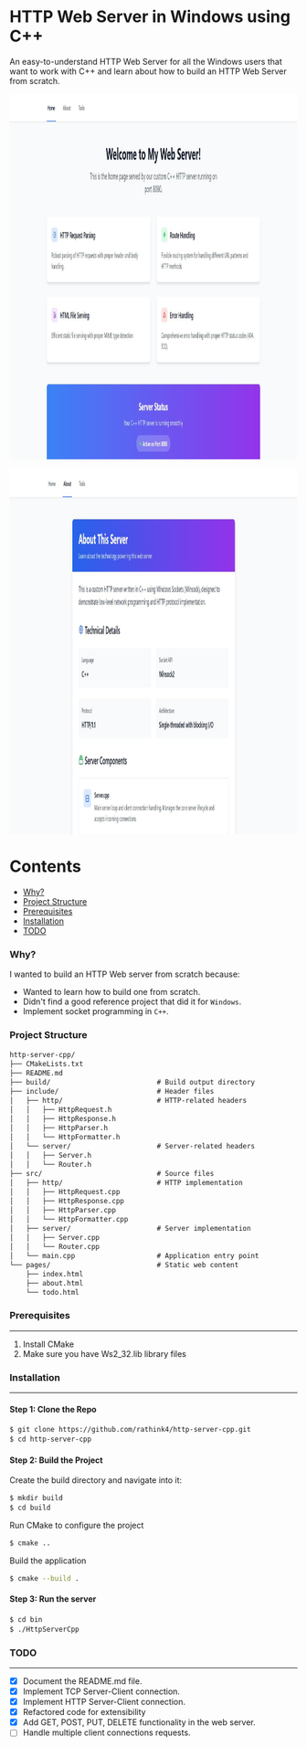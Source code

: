 # HTTP Web Server in Windows using C++

An easy-to-understand HTTP Web Server for all the Windows users that want to work with C++ and learn about how to build an HTTP Web Server from scratch.


<div align="center">
    <img height=640 width=1280 align="center" src="/images/home.JPG">
    <br><br>
    <img height=640 width=1280 align="center" src="/images/about.JPG">
</div>


# Contents

- [Why?](#why)
- [Project Structure](#project-structure)
- [Prerequisites](#prerequisites)
- [Installation](#installation)
- [TODO](#todo)

### Why?

I wanted to build an HTTP Web server from scratch because:

- Wanted to learn how to build one from scratch.
- Didn't find a good reference project that did it for `Windows`.
- Implement socket programming in `C++`.


### Project Structure
```shell
http-server-cpp/
├── CMakeLists.txt
├── README.md
├── build/                          # Build output directory
├── include/                        # Header files
│   ├── http/                       # HTTP-related headers
│   │   ├── HttpRequest.h
│   │   ├── HttpResponse.h
│   │   ├── HttpParser.h
│   │   └── HttpFormatter.h
│   └── server/                     # Server-related headers
│   │   ├── Server.h
│   │   └── Router.h
├── src/                            # Source files
│   ├── http/                       # HTTP implementation
│   │   ├── HttpRequest.cpp
│   │   ├── HttpResponse.cpp
│   │   ├── HttpParser.cpp
│   │   └── HttpFormatter.cpp
│   ├── server/                     # Server implementation
│   │   ├── Server.cpp
│   │   └── Router.cpp
│   └── main.cpp                    # Application entry point
└── pages/                          # Static web content
    ├── index.html
    ├── about.html
    └── todo.html
```

### Prerequisites

---

1. Install CMake
2. Make sure you have Ws2_32.lib library files



### Installation

---

#### Step 1: Clone the Repo

```bash
$ git clone https://github.com/rathink4/http-server-cpp.git
$ cd http-server-cpp

```

#### Step 2: Build the Project

Create the build directory and navigate into it:

```bash
$ mkdir build
$ cd build

```

Run CMake to configure the project

```bash
$ cmake ..

```

Build the application

```bash
$ cmake --build .

```

#### Step 3: Run the server

```bash
$ cd bin
$ ./HttpServerCpp

```

### TODO

---

- [x] Document the README.md file.
- [x] Implement TCP Server-Client connection.
- [x] Implement HTTP Server-Client connection.
- [x] Refactored code for extensibility
- [x] Add GET, POST, PUT, DELETE functionality in the web server.
- [ ] Handle multiple client connections requests.